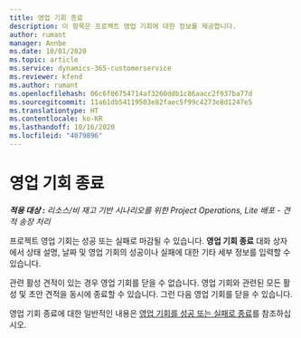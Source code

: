 ```yaml
---
title: 영업 기회 종료
description: 이 항목은 프로젝트 영업 기회에 대한 정보를 제공합니다.
author: rumant
manager: Annbe
ms.date: 10/01/2020
ms.topic: article
ms.service: dynamics-365-customerservice
ms.reviewer: kfend
ms.author: rumant
ms.openlocfilehash: 06c6f06754714af3260ddb1c86aacc2f937ba77d
ms.sourcegitcommit: 11a61db54119503e82faec5f99c4273e8d1247e5
ms.translationtype: HT
ms.contentlocale: ko-KR
ms.lasthandoff: 10/16/2020
ms.locfileid: "4079896"
---
```

# <a name="close-an-opportunity"></a>영업 기회 종료

_**적용 대상 :** 리소스/비 재고 기반 시나리오를 위한 Project Operations, Lite 배포 - 견적 송장 처리_

프로젝트 영업 기회는 성공 또는 실패로 마감될 수 있습니다. **영업 기회 종료** 대화 상자에서 상태 설명, 날짜 및 영업 기회의 성공이나 실패에 대한 기타 세부 정보를 입력할 수 있습니다.

관련 활성 견적이 있는 경우 영업 기회를 닫을 수 없습니다. 영업 기회와 관련된 모든 활성 및 초안 견적을 동시에 종료할 수 있습니다. 그런 다음 영업 기회를 닫을 수 있습니다.

영업 기회 종료에 대한 일반적인 내용은 [영업 기회를 성공 또는 실패로 종료](https://docs.microsoft.com/dynamics365/sales-enterprise/close-opportunity-won-lost-sales)를 참조하십시오.
